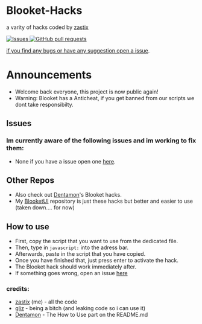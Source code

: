 # Blooket-Hacks
a varity of hacks coded by [zastix](https://github.com/ZasticBradyn/)<br>

<a href="https://github.com/Dentamon/github-readme-stats/issues">
      <img alt="Issues" src="https://img.shields.io/github/issues/Dentamon/github-readme-stats?color=0088ff" />
<a href="https://github.com/Dentamon/github-readme-stats/pulls">
      <img alt="GitHub pull requests" src="https://img.shields.io/github/issues-pr/Dentamon/github-readme-stats?color=0088ff" />
      
if you find any bugs or have any suggestion open a [issue](https://github.com/ZasticBradyn/Blooket-Hacks/issues/new).
# Announcements
- Welcome back everyone, this project is now public again!
- Warning: Blooket has a Anticheat, if you get banned from our scripts we dont take responsibilty.
## Issues
### Im currently aware of the following issues and im working to fix them:
- None if you have a issue open one [here](https://github.com/ZasticBradyn/Blooket-Hacks/issues/new).

## Other Repos
- Also check out [Dentamon](https://github.com/Dentamon/The-Blooket-Hack)'s Blooket hacks.
- My [BlooketUI](https://github.com/ZasticBradyn/BlooketUI) repository is just these hacks but better and easier to use (taken down.... for now)

## How to use
- First, copy the script that you want to use from the dedicated file.
- Then, type in `javascript:` into the adress bar. 
- Afterwards, paste in the script that you have copied.
- Once you have finished that, just press enter to activate the hack.
- The Blooket hack should work immediately after.
- If something goes wrong, open an issue [here](https://github.com/ZasticBradyn/Blooket-Hacks/issues/new)

### credits:
- [zastix](https://github.com/ZasticBradyn/) (me) - all the code
- [gliz](https://github.com/glixzzy) - being a bitch (and leaking code so i can use it)
- [Dentamon](https://github.com/Dentamon) - The How to Use part on the README.md


